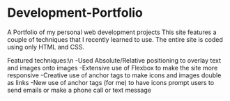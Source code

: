# Development-Portfolio
A Portfolio of my personal web development projects
This site features a couple of techniques that I recently learned to use.  The entire site is coded using only HTML and CSS.

Featured techniques:\n
-Used Absolute/Relative positioning to overlay text and images onto images
-Extensive use of Flexbox to make the site more responsive
-Creative use of anchor tags to make icons and images double as links
-New use of anchor tags (for me) to have icons prompt users to send emails or make a phone call or text message
